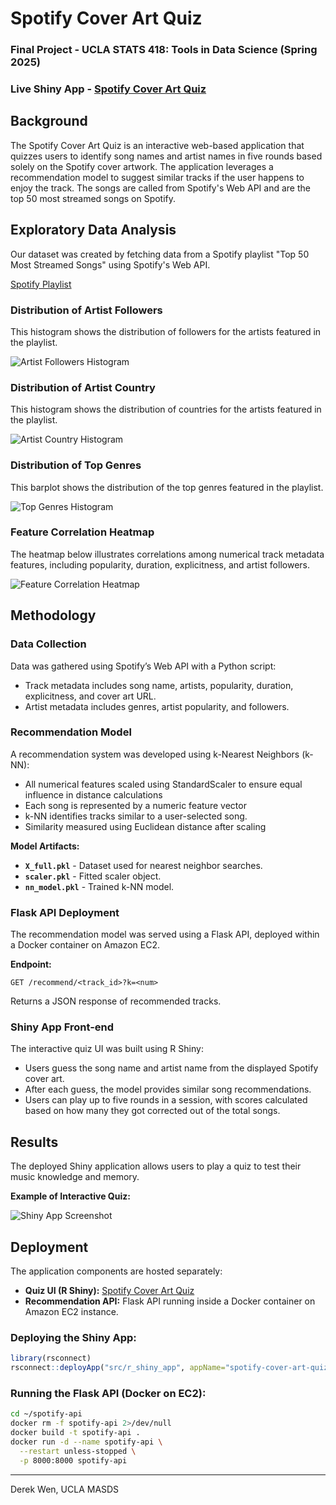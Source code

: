 # Spotify Cover Art Quiz

### Final Project - UCLA STATS 418: Tools in Data Science (Spring 2025)

### Live Shiny App - [Spotify Cover Art Quiz](https://dwen.shinyapps.io/spotify-cover-art-quiz/)

## Background

The Spotify Cover Art Quiz is an interactive web-based application that quizzes users to identify song names and artist names in five rounds based solely on the Spotify cover artwork. The application leverages a recommendation model to suggest similar tracks if the user happens to enjoy the track. The songs are called from Spotify's Web API and are the top 50 most streamed songs on Spotify.

## Exploratory Data Analysis

Our dataset was created by fetching data from a Spotify playlist "Top 50 Most Streamed Songs" using Spotify's Web API.

[Spotify Playlist](https://open.spotify.com/playlist/7z4ebkPXukjtS08NxvoyoN?si=7876a0a8a6f44e60)

### Distribution of Artist Followers

This histogram shows the distribution of followers for the artists featured in the playlist.

![Artist Followers Histogram](imgs/artist_followers_hist.png "Artist Followers Histogram")

### Distribution of Artist Country

This histogram shows the distribution of countries for the artists featured in the playlist.

![Artist Country Histogram](imgs/country_top15.png "Artist Country Histogram")

### Distribution of Top Genres

This barplot shows the distribution of the top genres featured in the playlist.

![Top Genres Histogram](imgs/genres_top15.png "Top Genres Barplot")

### Feature Correlation Heatmap

The heatmap below illustrates correlations among numerical track metadata features, including popularity, duration, explicitness, and artist followers.

![Feature Correlation Heatmap](imgs/corr_heatmap.png "Feature Correlation Heatmap")

## Methodology

### Data Collection

Data was gathered using Spotify’s Web API with a Python script:

* Track metadata includes song name, artists, popularity, duration, explicitness, and cover art URL.
* Artist metadata includes genres, artist popularity, and followers.

### Recommendation Model

A recommendation system was developed using k-Nearest Neighbors (k-NN):

* All numerical features scaled using StandardScaler to ensure equal influence in distance calculations
* Each song is represented by a numeric feature vector
* k-NN identifies tracks similar to a user-selected song.
* Similarity measured using Euclidean distance after scaling

**Model Artifacts:**

* **`X_full.pkl`** - Dataset used for nearest neighbor searches.
* **`scaler.pkl`** - Fitted scaler object.
* **`nn_model.pkl`** - Trained k-NN model.

### Flask API Deployment

The recommendation model was served using a Flask API, deployed within a Docker container on Amazon EC2.

**Endpoint:**

```
GET /recommend/<track_id>?k=<num>
```

Returns a JSON response of recommended tracks.

### Shiny App Front-end

The interactive quiz UI was built using R Shiny:

* Users guess the song name and artist name from the displayed Spotify cover art.
* After each guess, the model provides similar song recommendations.
* Users can play up to five rounds in a session, with scores calculated based on how many they got corrected out of the total songs.

## Results

The deployed Shiny application allows users to play a quiz to test their music knowledge and memory.

**Example of Interactive Quiz:**

![Shiny App Screenshot](imgs/shiny_quiz_example.png "Spotify Cover Art Quiz Example")

## Deployment

The application components are hosted separately:

* **Quiz UI (R Shiny):** [Spotify Cover Art Quiz](https://dwen.shinyapps.io/spotify-cover-art-quiz/)
* **Recommendation API:** Flask API running inside a Docker container on Amazon EC2 instance.

### Deploying the Shiny App:

```r
library(rsconnect)
rsconnect::deployApp("src/r_shiny_app", appName="spotify-cover-art-quiz")
```

### Running the Flask API (Docker on EC2):

```bash
cd ~/spotify-api
docker rm -f spotify-api 2>/dev/null
docker build -t spotify-api .
docker run -d --name spotify-api \
  --restart unless-stopped \
  -p 8000:8000 spotify-api
```

---

Derek Wen, UCLA MASDS